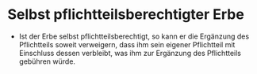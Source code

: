 # Selbst pflichtteilsberechtigter Erbe

- Ist der Erbe selbst pflichtteilsberechtigt, so kann er die Ergänzung des Pflichtteils soweit verweigern, dass ihm sein eigener Pflichtteil mit Einschluss dessen verbleibt, was ihm zur Ergänzung des Pflichtteils gebühren würde.

